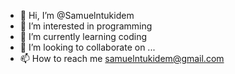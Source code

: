 - 👋 Hi, I’m @Samuelntukidem
- 👀 I’m interested in programming
- 🌱 I’m currently learning coding
- 💞️ I’m looking to collaborate on ...
- 📫 How to reach me samuelntukidem@gmail.com

<!---
Samuelntukidem/Samuelntukidem is a ✨ special ✨ repository because its `README.md` (this file) appears on your GitHub profile.
You can click the Preview link to take a look at your changes.
--->
